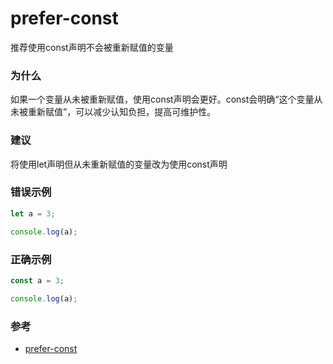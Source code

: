 # prefer-const

推荐使用const声明不会被重新赋值的变量

### 为什么

如果一个变量从未被重新赋值，使用const声明会更好。const会明确“这个变量从未被重新赋值”，可以减少认知负担，提高可维护性。

### 建议

将使用let声明但从未重新赋值的变量改为使用const声明

### 错误示例

```js
let a = 3;

console.log(a);
```

### 正确示例

```js
const a = 3;

console.log(a);
```

### 参考

- [prefer-const](https://eslint.org/docs/rules/prefer-const)
